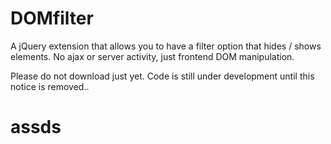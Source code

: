 # DOMfilter
A jQuery extension that allows you to have a filter option that hides / shows elements. No ajax or server activity, just frontend DOM manipulation.

Please do not download just yet. Code is still under development until this notice is removed.. 

<h1>assds</h1>

